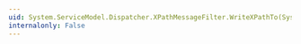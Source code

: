 ```yaml
---
uid: System.ServiceModel.Dispatcher.XPathMessageFilter.WriteXPathTo(System.Xml.XmlWriter,System.String,System.String,System.String,System.Boolean)
internalonly: False
---
```

